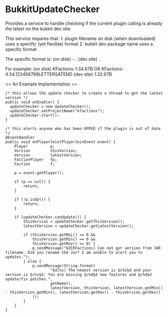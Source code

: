 BukkitUpdateChecker
===================

Provides a service to handle checking if the current plugin calling is already the latest on the bukkit dev site.

This service requires that:
    1. plugin filename on disk (when downloaded) uses a specific (yet flexible) format
    2. bukkit dev package name uses a specific format

The specific format is:
    (on disk)   <Name>-<Major>.<Minor>.<Revision><Tag>
    (dev site)  <Major>.<Minor>.<Revision><Tag>

For example:
    (on disk)   KFactions-1.34.67B     OR    KFactions-4.54.123456789LETTERSATEND
    (dev site)  1.32.67B

== An Example Implementation ==

    /* this allows the update checker to create a thread to get the latest version */
    public void onEnable() {
      updateChecker = new UpdateChecker();
      updateChecker.setProjectName("kfactions");
      updateChecker.start();
    }

    /* this alerts anyone who has been OPPED if the plugin is out of date */
    @EventHandler
    public void onPlayerJoin(PlayerJoinEvent event) {
        Player          p;
        Version         thisVersion;
        Version         latestVersion;
        FactionPlayer   fp;
        Faction         f;
        
        p = event.getPlayer();
        
        if (p == null) {
            return;
        }
        
        if (!p.isOp()) {
            return;
        }
        
        if (updateChecker.canUpdate()) {
            thisVersion = updateChecker.getThisVersion();
            latestVersion = updateChecker.getLatestVersion();
            
            if (thisVersion.getMaj() == 0 &&
                thisVersion.getMin() == 0 &&
                thisVersion.getRev() == 0) {
                p.sendMessage("§d[KFactions] Can not get version from JAR filename. Did you rename the Jar? I am unable to alert you to updates.");
            } else {
                p.sendMessage(String.format(
                        "§d[%s] The newest version is §c%s§d and your version is §c%s§d. You are missing §c%d§d new features and §c%d§d update/fix patches.",
                        getName(),
                        latestVersion, thisVersion, latestVersion.getMin() - thisVersion.getMin(), latestVersion.getRev() - thisVersion.getRev()
                ));
            }
        }
    }
